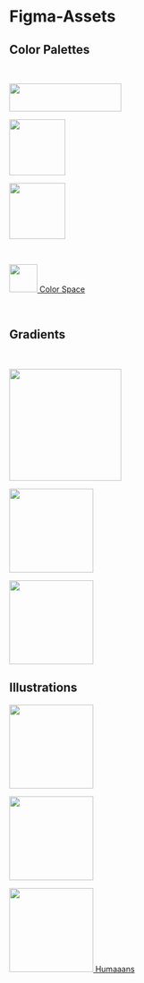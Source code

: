 # Figma-Assets

## Color Palettes

<br>

[<img src="https://coolors.co/assets/img/logo.svg" width=200 height=50>](https://coolors.co/palettes/trending)

[<img src="https://i.pinimg.com/originals/b2/39/23/b239234165c93b1f203f9e407fa6439d.png" height=100>](https://colorhunt.co/)

[<img src="https://materialui.co/img/social--flatuicolors.jpg" height=100>](https://flatuicolors.com/)

<br>

[<img src="https://mycolor.space/img/color-space-logo.png" height=50> Color Space](https://mycolor.space/)

<br>

## Gradients

<br>

[<img src="https://www.evernote.design/assets/images/webgradients.jpg" height=200>](https://webgradients.com/)

[<img src="https://uxpro.cc/media/toolboximage/uigradientslogo_afe039f130.jpg" height=150>](https://uigradients.com/#Lush)

[<img src="https://www.rezourze.com/rz-storage/2020/11/Gradient-Hunt-Beautiful-Color-Gradients.jpg" height=150>](https://gradienthunt.com/)

## Illustrations

[<img src="https://42f2671d685f51e10fc6-b9fcecea3e50b3b59bdc28dead054ebc.ssl.cf5.rackcdn.com/v2/undraw_social_20.png" height=150>](https://undraw.co/)

[<img src="https://www.bookmarks.design/media/image/drawkit.jpg" height=150>](https://www.drawkit.io/)

[<img src="https://ph-files.imgix.net/548b1d38-250b-4b54-9397-ba13594b27a8.gif?auto=format" height=150> Humaaans](https://www.humaaans.com/)
